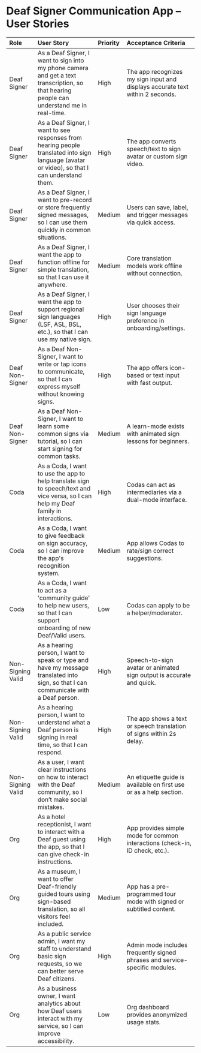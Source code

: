 # Deaf Signer Communication App – User Stories

| Role              | User Story                                                                                                                                    | Priority   | Acceptance Criteria                                                           |
|:------------------|:----------------------------------------------------------------------------------------------------------------------------------------------|:-----------|:------------------------------------------------------------------------------|
| Deaf Signer       | As a Deaf Signer, I want to sign into my phone camera and get a text transcription, so that hearing people can understand me in real-time.    | High       | The app recognizes my sign input and displays accurate text within 2 seconds. |
| Deaf Signer       | As a Deaf Signer, I want to see responses from hearing people translated into sign language (avatar or video), so that I can understand them. | High       | The app converts speech/text to sign avatar or custom sign video.             |
| Deaf Signer       | As a Deaf Signer, I want to pre-record or store frequently signed messages, so I can use them quickly in common situations.                   | Medium     | Users can save, label, and trigger messages via quick access.                 |
| Deaf Signer       | As a Deaf Signer, I want the app to function offline for simple translation, so that I can use it anywhere.                                   | Medium     | Core translation models work offline without connection.                      |
| Deaf Signer       | As a Deaf Signer, I want the app to support regional sign languages (LSF, ASL, BSL, etc.), so that I can use my native sign.                  | High       | User chooses their sign language preference in onboarding/settings.           |
| Deaf Non-Signer   | As a Deaf Non-Signer, I want to write or tap icons to communicate, so that I can express myself without knowing signs.                        | High       | The app offers icon-based or text input with fast output.                     |
| Deaf Non-Signer   | As a Deaf Non-Signer, I want to learn some common signs via tutorial, so I can start signing for common tasks.                                | Medium     | A learn-mode exists with animated sign lessons for beginners.                 |
| Coda              | As a Coda, I want to use the app to help translate sign to speech/text and vice versa, so I can help my Deaf family in interactions.          | High       | Codas can act as intermediaries via a dual-mode interface.                    |
| Coda              | As a Coda, I want to give feedback on sign accuracy, so I can improve the app's recognition system.                                           | Medium     | App allows Codas to rate/sign correct suggestions.                            |
| Coda              | As a Coda, I want to act as a 'community guide' to help new users, so that I can support onboarding of new Deaf/Valid users.                  | Low        | Codas can apply to be a helper/moderator.                                     |
| Non-Signing Valid | As a hearing person, I want to speak or type and have my message translated into sign, so that I can communicate with a Deaf person.          | High       | Speech-to-sign avatar or animated sign output is accurate and quick.          |
| Non-Signing Valid | As a hearing person, I want to understand what a Deaf person is signing in real time, so that I can respond.                                  | High       | The app shows a text or speech translation of signs within 2s delay.          |
| Non-Signing Valid | As a user, I want clear instructions on how to interact with the Deaf community, so I don’t make social mistakes.                             | Medium     | An etiquette guide is available on first use or as a help section.            |
| Org               | As a hotel receptionist, I want to interact with a Deaf guest using the app, so that I can give check-in instructions.                        | High       | App provides simple mode for common interactions (check-in, ID check, etc.).  |
| Org               | As a museum, I want to offer Deaf-friendly guided tours using sign-based translation, so all visitors feel included.                          | Medium     | App has a pre-programmed tour mode with signed or subtitled content.          |
| Org               | As a public service admin, I want my staff to understand basic sign requests, so we can better serve Deaf citizens.                           | High       | Admin mode includes frequently signed phrases and service-specific modules.   |
| Org               | As a business owner, I want analytics about how Deaf users interact with my service, so I can improve accessibility.                          | Low        | Org dashboard provides anonymized usage stats.                                |